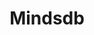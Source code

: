 ---
created: '2025-09-16T15:05:15.652608'
modified: '2025-09-16T19:19:40.886667'
ship_factor: 5
subtype: mcp-servers
tags: []
title: Mindsdb
type: tool
version: 1
---